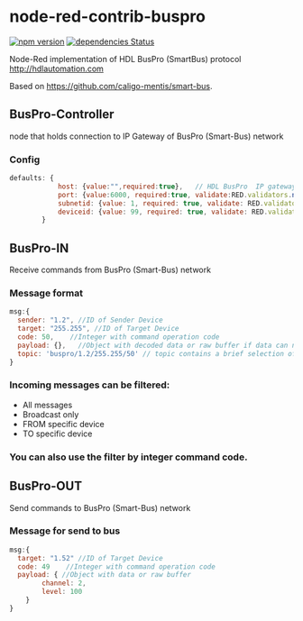 # node-red-contrib-buspro
[![npm version](https://badge.fury.io/js/node-red-contrib-buspro.svg)](https://badge.fury.io/js/node-red-contrib-buspro)
[![dependencies Status](https://david-dm.org/efa2000/node-red-contrib-buspro/status.svg)](https://david-dm.org/efa2000/node-red-contrib-buspro)

Node-Red implementation of HDL BusPro (SmartBus) protocol http://hdlautomation.com

Based on https://github.com/caligo-mentis/smart-bus.

## BusPro-Controller
node that holds connection to IP Gateway of BusPro (Smart-Bus) network

### Config
```js
defaults: {
            host: {value:"",required:true},   // HDL BusPro  IP gateway 
            port: {value:6000, required:true, validate:RED.validators.number()},    // and port, default: 6000 
            subnetid: {value: 1, required: true, validate: RED.validators.number()}, // Connector address in HDL network (Subnet ID)
            deviceid: {value: 99, required: true, validate: RED.validators.number()} // Connector address in HDL network (Device ID)
        }
```

## BusPro-IN 
Receive commands from BusPro (Smart-Bus) network

### Message format 
```js
msg:{
  sender: "1.2", //ID of Sender Device
  target: "255.255", //ID of Target Device
  code: 50,    //Integer with command operation code
  payload: {},   //Object with decoded data or raw buffer if data can not be parsed automatically
  topic: 'buspro/1.2/255.255/50' // topic contains a brief selection of parameters "buspro/{sender}/{target}/{command code}
}
```
### Incoming messages can be filtered:
 - All messages
 - Broadcast only
 - FROM specific device
 - TO specific device
 
### You can also use the filter by integer command code.


## BusPro-OUT 
Send commands to BusPro (Smart-Bus) network

### Message for send to bus
```js
msg:{
  target: "1.52" //ID of Target Device
  code: 49    //Integer with command operation code
  payload: { //Object with data or raw buffer 
  		channel: 2,
  		level: 100
  	}   
}
```
